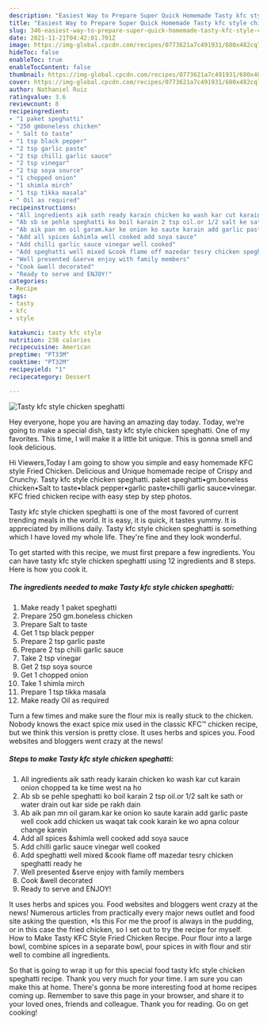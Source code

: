```yaml
---
description: "Easiest Way to Prepare Super Quick Homemade Tasty kfc style chicken speghatti"
title: "Easiest Way to Prepare Super Quick Homemade Tasty kfc style chicken speghatti"
slug: 346-easiest-way-to-prepare-super-quick-homemade-tasty-kfc-style-chicken-speghatti
date: 2021-11-21T04:42:01.701Z
image: https://img-global.cpcdn.com/recipes/0773621a7c491931/680x482cq70/tasty-kfc-style-chicken-speghatti-recipe-main-photo.jpg
hideToc: false
enableToc: true
enableTocContent: false
thumbnail: https://img-global.cpcdn.com/recipes/0773621a7c491931/680x482cq70/tasty-kfc-style-chicken-speghatti-recipe-main-photo.jpg
cover: https://img-global.cpcdn.com/recipes/0773621a7c491931/680x482cq70/tasty-kfc-style-chicken-speghatti-recipe-main-photo.jpg
author: Nathaniel Ruiz
ratingvalue: 3.6
reviewcount: 8
recipeingredient:
- "1 paket speghatti"
- "250 gmboneless chicken"
- " Salt to taste"
- "1 tsp black pepper"
- "2 tsp garlic paste"
- "2 tsp chilli garlic sauce"
- "2 tsp vinegar"
- "2 tsp soya source"
- "1 chopped onion"
- "1 shimla mirch"
- "1 tsp tikka masala"
- " Oil as required"
recipeinstructions:
- "All ingredients aik sath ready karain chicken ko wash kar cut karain onion chopped ta ke time west na ho"
- "Ab sb se pehle speghatti ko boil karain 2 tsp oil.or 1/2 salt ke sath or water drain out kar side pe rakh dain"
- "Ab aik pan mn oil garam.kar ke onion ko saute karain add garlic paste well cook add chicken us waqat tak cook karain ke wo apna colour change karein"
- "Add all spices &shimla well cooked add soya sauce"
- "Add chilli garlic sauce vinegar well cooked"
- "Add speghatti well mixed &cook flame off mazedar tesry chicken speghatti ready he"
- "Well presented &serve enjoy with family members"
- "Cook &well decorated"
- "Ready to serve and ENJOY!"
categories:
- Recipe
tags:
- tasty
- kfc
- style

katakunci: tasty kfc style 
nutrition: 238 calories
recipecuisine: American
preptime: "PT33M"
cooktime: "PT32M"
recipeyield: "1"
recipecategory: Dessert

---
```



![Tasty kfc style chicken speghatti](https://img-global.cpcdn.com/recipes/0773621a7c491931/680x482cq70/tasty-kfc-style-chicken-speghatti-recipe-main-photo.jpg)

Hey everyone, hope you are having an amazing day today. Today, we're going to make a special dish, tasty kfc style chicken speghatti. One of my favorites. This time, I will make it a little bit unique. This is gonna smell and look delicious.

Hi Viewers,Today I am going to show you simple and easy homemade KFC style Fried Chicken. Delicious and Unique homemade recipe of Crispy and Crunchy. Tasty kfc style chicken speghatti. paket speghatti•gm.boneless chicken•Salt to taste•black pepper•garlic paste•chilli garlic sauce•vinegar. KFC fried chicken recipe with easy step by step photos.

Tasty kfc style chicken speghatti is one of the most favored of current trending meals in the world. It is easy, it is quick, it tastes yummy. It is appreciated by millions daily. Tasty kfc style chicken speghatti is something which I have loved my whole life. They're fine and they look wonderful.


To get started with this recipe, we must first prepare a few ingredients. You can have tasty kfc style chicken speghatti using 12 ingredients and 8 steps. Here is how you cook it.

<!--inarticleads1-->

##### The ingredients needed to make Tasty kfc style chicken speghatti:

1. Make ready 1 paket speghatti
1. Prepare 250 gm.boneless chicken
1. Prepare  Salt to taste
1. Get 1 tsp black pepper
1. Prepare 2 tsp garlic paste
1. Prepare 2 tsp chilli garlic sauce
1. Take 2 tsp vinegar
1. Get 2 tsp soya source
1. Get 1 chopped onion
1. Take 1 shimla mirch
1. Prepare 1 tsp tikka masala
1. Make ready  Oil as required


Turn a few times and make sure the flour mix is really stuck to the chicken. Nobody knows the exact spice mix used in the classic KFC™ chicken recipe, but we think this version is pretty close. It uses herbs and spices you. Food websites and bloggers went crazy at the news! 

<!--inarticleads2-->

##### Steps to make Tasty kfc style chicken speghatti:

1. All ingredients aik sath ready karain chicken ko wash kar cut karain onion chopped ta ke time west na ho
1. Ab sb se pehle speghatti ko boil karain 2 tsp oil.or 1/2 salt ke sath or water drain out kar side pe rakh dain
1. Ab aik pan mn oil garam.kar ke onion ko saute karain add garlic paste well cook add chicken us waqat tak cook karain ke wo apna colour change karein
1. Add all spices &shimla well cooked add soya sauce
1. Add chilli garlic sauce vinegar well cooked
1. Add speghatti well mixed &cook flame off mazedar tesry chicken speghatti ready he
1. Well presented &serve enjoy with family members
1. Cook &well decorated
1. Ready to serve and ENJOY!

It uses herbs and spices you. Food websites and bloggers went crazy at the news! Numerous articles from practically every major news outlet and food site asking the question, *Is this For me the proof is always in the pudding, or in this case the fried chicken, so I set out to try the recipe for myself. How to Make Tasty KFC Style Fried Chicken Recipe. Pour flour into a large bowl, combine spices in a separate bowl, pour spices in with flour and stir well to combine all ingredients. 

So that is going to wrap it up for this special food tasty kfc style chicken speghatti recipe. Thank you very much for your time. I am sure you can make this at home. There's gonna be more interesting food at home recipes coming up. Remember to save this page in your browser, and share it to your loved ones, friends and colleague. Thank you for reading. Go on get cooking!
